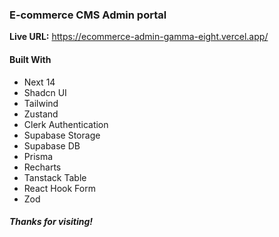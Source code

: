### E-commerce CMS Admin portal

**Live URL:** https://ecommerce-admin-gamma-eight.vercel.app/

#### Built With

- Next 14
- Shadcn UI
- Tailwind
- Zustand
- Clerk Authentication
- Supabase Storage
- Supabase DB
- Prisma
- Recharts
- Tanstack Table
- React Hook Form
- Zod

##### Thanks for visiting!

